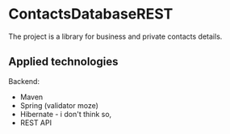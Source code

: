 # ContactsDatabaseREST

The project is a library for business and private contacts details.

## Applied technologies
Backend:
- Maven
- Spring (validator moze)
- Hibernate - i don't think so,
- REST API
